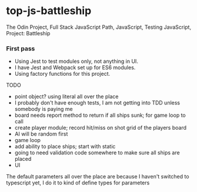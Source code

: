 # top-js-battleship
The Odin Project, Full Stack JavaScript Path, JavaScript, Testing JavaScript, Project: Battleship

### First pass

-   Using Jest to test modules only, not anything in UI.
-   I have Jest and Webpack set up for ES6 modules.
-   Using factory functions for this project.

TODO
- point object?  using literal all over the place
- I probably don't have enough tests, I am not getting into TDD unless somebody is paying me
- board needs report method to return if all ships sunk; for game loop to call
- create player module; record hit/miss on shot grid of the players board
- AI will be random first
- game loop
- add ability to place ships; start with static
- going to need validation code somewhere to make sure all ships are placed
- UI

The default parameters all over the place are because I haven't switched to typescript yet, I do it to kind of define types for parameters